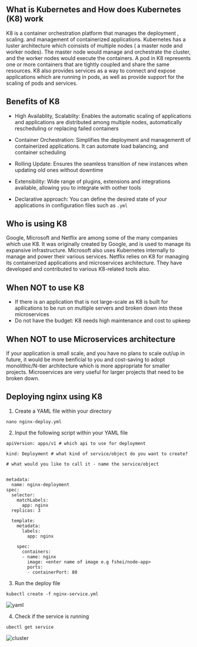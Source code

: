 ## What is Kubernetes and How does Kubernetes (K8) work

K8 is a container orchestration platform that manages the deployment , scaling. and management of containerized applications. Kubernetes has a luster architecture which coinsists of multiple nodes ( a master node and worker nodes). The master node would manage and orchestrate the cluster, and the worker nodes would execute the containers. A pod in K8 represents one or more containers that are tightly coupled and share the same resources. K8 also provides services as a way to connect and expose applications which are running in pods, as well as provide support for the scaling of pods and services.

## Benefits of K8

- High Availablity, Scalablity:
  Enables the automatic scaling of applications and applications are distributed among multiple nodes, automatically rescheduling or replacing failed containers

- Container Orchestration:
  Simplifies the deployment and managementt of containerized applications. It can automate load balancing, and container scheduling
  
- Rolling Update:
  Ensures the seamless transition of new instances when updating old ones without downtime

- Extensibility:
  Wide range of plugins, extensions and integrations available, allowing you to integrate with oother tools
  
 - Declarative approach:
   You can define the desired state of your applications in configuration files such as `.yml`


## Who is using K8

Google, Microsoft and Netflix are among some of the many companies which use K8. It was originally created by Google, and is used to manage its expansive infrastructure. Microsoft also uses Kubernetes internally to manage and power their various services. Netflix relies on K8 for managing its containerized applications and microservices architecture. They have developed and contributed to various K8-related tools also.

## When NOT to use K8

- If there is an application that is not large-scale as K8 is built for apllications to be run on multiple servers and broken down into these microservices
- Do not have the budget: K8 needs high maintenance and cost to upkeep 

## When NOT to use Microservices architecture

If your application is small scale, and you have no plans to scale out/up in future, it would be more benficial to you and cost-saving to adopt monolithic/N-tier architecture which is more appropriate for smaller projects. Microservices are very useful for larger projects that need to be broken down.

## Deploying nginx using K8

1. Create a YAML file within your directory

```
nano nginx-deploy.yml
```

2. Input the following script within your YAML file

```
apiVersion: apps/v1 # which api to use for deployment

kind: Deployment # what kind of service/object do you want to create?

# what would you like to call it - name the service/object


metadata:
  name: nginx-deployment
spec:
  selector: 
    matchLabels:
      app: nginx
  replicas: 3

  template:
    metadata:
      labels:
        app: nginx
    
    spec: 
      containers:
      - name: nginx
        image: <enter name of image e.g fshei/node-app>
        ports:
        - containerPort: 80
```

3. Run the deploy file 

```
kubectl create -f nginx-service.yml
```
![yaml](https://github.com/fsh-nur/microservices_docker_k8/assets/129324316/09d9a18c-7c86-4c99-bcbb-9cd40e486733)




4. Check if the service is running

```
ubectl get service
```


![cluster](https://github.com/fsh-nur/microservices_docker_k8/assets/129324316/cea63d0c-c6db-49a7-a1c7-223d65bc0714)

